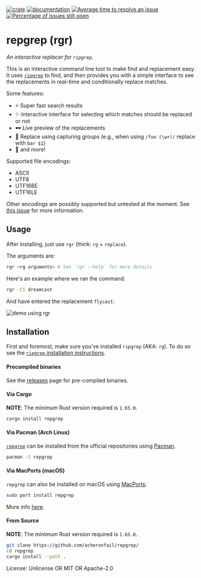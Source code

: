 [![crate](https://img.shields.io/crates/v/repgrep)](https://crates.io/crates/repgrep)
[![documentation](https://docs.rs/repgrep/badge.svg)](https://docs.rs/repgrep)
[![Average time to resolve an issue](https://isitmaintained.com/badge/resolution/acheronfail/repgrep.svg)](https://isitmaintained.com/project/acheronfail/repgrep "Average time to resolve an issue")
[![Percentage of issues still open](https://isitmaintained.com/badge/open/acheronfail/repgrep.svg)](https://isitmaintained.com/project/acheronfail/repgrep "Percentage of issues still open")

# repgrep (rgr)

_An interactive replacer for `ripgrep`._

This is an interactive command line tool to make find and replacement easy.
It uses [`ripgrep`] to find, and then provides you with a simple interface to see
the replacements in real-time and conditionally replace matches.

Some features:

* ⚡ Super fast search results
* ✨ Interactive interface for selecting which matches should be replaced or not
* 🕶️ Live preview of the replacements
* 🧠 Replace using capturing groups (e.g., when using `/foo (\w+)/` replace with `bar $1`)
* 🦀 and more!

Supported file encodings:

* ASCII
* UTF8
* UTF16BE
* UTF16LE

Other encodings are possibly supported but untested at the moment.
See [this issue](https://github.com/acheronfail/repgrep/issues/12) for more information.

## Usage

After installing, just use `rgr` (think: `rg` + `replace`).

The arguments are:

```bash
rgr <rg arguments> # See `rgr --help` for more details
```

Here's an example where we ran the command:

```bash
rgr -C5 dreamcast
```

And have entered the replacement `flycast`:

![demo using rgr](./doc/demo.png)

## Installation

First and foremost, make sure you've installed `ripgrep` (AKA: `rg`).
To do so see the [`ripgrep` installation instructions].

#### Precompiled binaries

See the [releases] page for pre-compiled binaries.

#### Via Cargo

**NOTE**: The minimum Rust version required is `1.65.0`.

```bash
cargo install repgrep
```

#### Via Pacman (Arch Linux)

[`repgrep`](https://archlinux.org/packages/extra/x86_64/repgrep/) can be installed
from the official repositories using [Pacman](https://wiki.archlinux.org/title/Pacman).

```bash
pacman -S repgrep
```

#### Via MacPorts (macOS)

`repgrep` can also be installed on macOS using [MacPorts](https://www.macports.org):

```bash
sudo port install repgrep
```

More info [here](https://ports.macports.org/port/repgrep/).

#### From Source

**NOTE**: The minimum Rust version required is `1.65.0`.

```bash
git clone https://github.com/acheronfail/repgrep/
cd repgrep
cargo install --path .
```

[`ripgrep`]: https://github.com/BurntSushi/ripgrep
[releases]: https://github.com/acheronfail/repgrep/releases
[`ripgrep` installation instructions]: https://github.com/BurntSushi/ripgrep/#installation

License: Unlicense OR MIT OR Apache-2.0